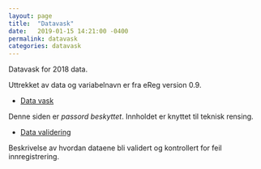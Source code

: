 ```yaml
---
layout: page
title:  "Datavask"
date:   2019-01-15 14:21:00 -0400
permalink: datavask
categories: datavask
---
```


Datavask for 2018 data. 

Uttrekket av data og variabelnavn er fra eReg version 0.9.

* [Data vask](https://bdreg.github.io/datavask/datavask_2018.html) 

Denne siden er *passord beskyttet*. Innholdet er knyttet til teknisk rensing.
  
* [Data validering](https://bdreg.github.io/datavask/data_validering2018.nb.html)

Beskrivelse av hvordan dataene bli validert og kontrollert for feil innregistrering.
